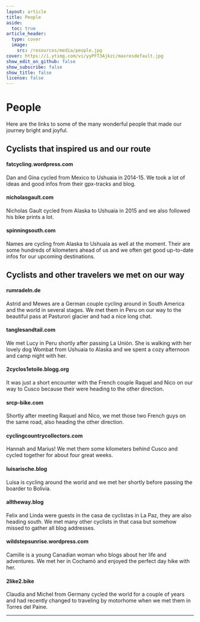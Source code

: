 ```yaml
---
layout: article
title: People
aside:
  toc: true
article_header:
  type: cover
  image:
    src: /resources/media/people.jpg
cover: https://i.ytimg.com/vi/yyPFT3Ajkzc/maxresdefault.jpg
show_edit_on_github: false
show_subscribe: false
show_title: false
license: false
---
```


# People

Here are the links to some of the many wonderful people that made our journey bright and joyful.


## Cyclists that inspired us and our route

#### fatcycling.wordpress.com
Dan and Gina cycled from Mexico to Ushuaia in 2014-15. We took a lot of ideas and good infos from their gpx-tracks and blog.

#### nicholasgault.com
Nicholas Gault cycled from Alaska to Ushuaia in 2015 and we also followed his bike prints a lot.

#### spinningsouth.com
Names are cycling from Alaska to Ushuaia as well at the moment. Their are some hundreds of kilometers ahead of us and we often get good up-to-date infos for our upcoming destinations.


## Cyclists and other travelers we met on our way

#### rumradeln.de
Astrid and Mewes are a German couple cycling around in South America and the world in several stages. We met them in Peru on our way to the beautiful pass at Pasturori glacier and had a nice long chat.

#### tanglesandtail.com
We met Lucy in Peru shortly after passing La Unión. She is walking with her lovely dog Wombat from Ushuaia to Alaska and we spent a cozy afternoon and camp night with her.

#### 2cyclos1etoile.blogg.org
It was just a short encounter with the French couple Raquel and Nico on our way to Cusco because their were heading to the other direction.

#### srcp-bike.com
Shortly after meeting Raquel and Nico, we met those two French guys on the same road, also heading the other direction.

#### cyclingcountrycollectors.com
Hannah and Marius!  We met them some kilometers behind Cusco and cycled together for about four great weeks.

#### luisarische.blog
Luisa is cycling around the world and we met her shortly before passing the boarder to Bolivia.

#### alltheway.blog
Felix and Linda were guests in the casa de cyclistas in La Paz, they are also heading south. We met many other cyclists in that casa but somehow missed to gather all blog addresses.

#### wildstepsunrise.wordpress.com
Camille is a young Canadian woman who blogs about her life and adventures. We met her in Cochamó and enjoyed the perfect day hike with her.

#### 2like2.bike
Claudia and Michel from Germany cycled the world for a couple of years and had recently changed to traveling by motorhome when we met them in Torres del Paine. 


***

